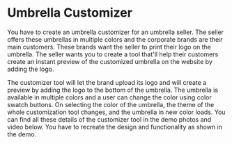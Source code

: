 # Umbrella Customizer

You have to create an umbrella customizer for an umbrella seller. The seller offers these umbrellas in multiple colors and the corporate brands are their main
customers. These brands want the seller to print their logo on the umbrella. The seller wants you to create a tool that'll help their customers create an instant 
preview of the customized umbrella on the website by adding the logo.

The customizer tool will let the brand upload its logo and will create a preview by adding the logo to the bottom of the umbrella. The umbrella is available in 
multiple colors and a user can change the color using color swatch buttons. On selecting the color of the umbrella, the theme of the whole customization tool changes,
and the umbrella in new color loads. You can find all these details of the customizer tool in the demo photos and video below. You have to recreate the design and
functionality as shown in the demo.
